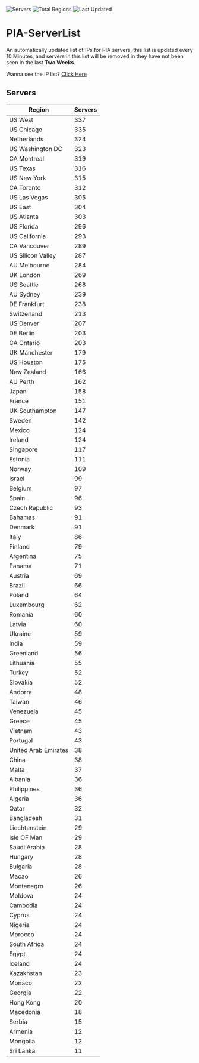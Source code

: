![Servers](https://img.shields.io/badge/Servers-11,334-darkgreen)
![Total Regions](https://img.shields.io/badge/Total_Regions-97-darkgreen)
![Last Updated](https://img.shields.io/badge/Last_Updated-December_15_2024_08:01_EST-darkgreen)

# PIA-ServerList
An automatically updated list of IPs for PIA servers, this list is updated every 10 Minutes, and servers in this list will be removed in they have not been seen in the last **Two Weeks**.

Wanna see the IP list? [Click Here](./servers.json)

## Servers
| Region               | Servers |
|----------------------|---------|
| US West | 337 |
| US Chicago | 335 |
| Netherlands | 324 |
| US Washington DC | 323 |
| CA Montreal | 319 |
| US Texas | 316 |
| US New York | 315 |
| CA Toronto | 312 |
| US Las Vegas | 305 |
| US East | 304 |
| US Atlanta | 303 |
| US Florida | 296 |
| US California | 293 |
| CA Vancouver | 289 |
| US Silicon Valley | 287 |
| AU Melbourne | 284 |
| UK London | 269 |
| US Seattle | 268 |
| AU Sydney | 239 |
| DE Frankfurt | 238 |
| Switzerland | 213 |
| US Denver | 207 |
| DE Berlin | 203 |
| CA Ontario | 203 |
| UK Manchester | 179 |
| US Houston | 175 |
| New Zealand | 166 |
| AU Perth | 162 |
| Japan | 158 |
| France | 151 |
| UK Southampton | 147 |
| Sweden | 142 |
| Mexico | 124 |
| Ireland | 124 |
| Singapore | 117 |
| Estonia | 111 |
| Norway | 109 |
| Israel | 99 |
| Belgium | 97 |
| Spain | 96 |
| Czech Republic | 93 |
| Bahamas | 91 |
| Denmark | 91 |
| Italy | 86 |
| Finland | 79 |
| Argentina | 75 |
| Panama | 71 |
| Austria | 69 |
| Brazil | 66 |
| Poland | 64 |
| Luxembourg | 62 |
| Romania | 60 |
| Latvia | 60 |
| Ukraine | 59 |
| India | 59 |
| Greenland | 56 |
| Lithuania | 55 |
| Turkey | 52 |
| Slovakia | 52 |
| Andorra | 48 |
| Taiwan | 46 |
| Venezuela | 45 |
| Greece | 45 |
| Vietnam | 43 |
| Portugal | 43 |
| United Arab Emirates | 38 |
| China | 38 |
| Malta | 37 |
| Albania | 36 |
| Philippines | 36 |
| Algeria | 36 |
| Qatar | 32 |
| Bangladesh | 31 |
| Liechtenstein | 29 |
| Isle OF Man | 29 |
| Saudi Arabia | 28 |
| Hungary | 28 |
| Bulgaria | 28 |
| Macao | 26 |
| Montenegro | 26 |
| Moldova | 24 |
| Cambodia | 24 |
| Cyprus | 24 |
| Nigeria | 24 |
| Morocco | 24 |
| South Africa | 24 |
| Egypt | 24 |
| Iceland | 24 |
| Kazakhstan | 23 |
| Monaco | 22 |
| Georgia | 22 |
| Hong Kong | 20 |
| Macedonia | 18 |
| Serbia | 15 |
| Armenia | 12 |
| Mongolia | 12 |
| Sri Lanka | 11 |
